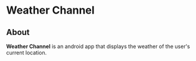 # Weather Channel #

## About ##

**Weather Channel** is an android app that displays the weather of the user's current location.
